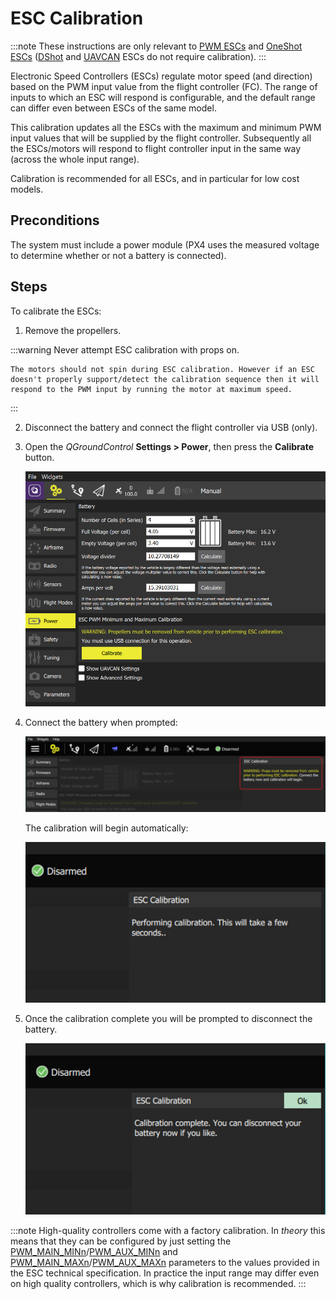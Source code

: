 # ESC Calibration

:::note
These instructions are only relevant to [PWM ESCs](../peripherals/pwm_escs_and_servo.md) and [OneShot ESCs](../peripherals/oneshot.md) ([DShot](../peripherals/dshot.md) and [UAVCAN](../uavcan/escs.md) ESCs do not require calibration).
:::

Electronic Speed Controllers (ESCs) regulate motor speed (and direction) based on the PWM input value from the flight controller (FC). The range of inputs to which an ESC will respond is configurable, and the default range can differ even between ESCs of the same model.

This calibration updates all the ESCs with the maximum and minimum PWM input values that will be supplied by the flight controller. Subsequently all the ESCs/motors will respond to flight controller input in the same way (across the whole input range).

Calibration is recommended for all ESCs, and in particular for low cost models.

## Preconditions

The system must include a power module (PX4 uses the measured voltage to determine whether or not a battery is connected).

## Steps

To calibrate the ESCs:

1. Remove the propellers.
    
:::warning
Never attempt ESC calibration with props on.
    
    The motors should not spin during ESC calibration. However if an ESC doesn't properly support/detect the calibration sequence then it will respond to the PWM input by running the motor at maximum speed.
:::

2. Disconnect the battery and connect the flight controller via USB (only).

3. Open the *QGroundControl* **Settings > Power**, then press the **Calibrate** button.
    
    ![ESC Calibration step 1](../../assets/qgc/setup/esc/qgc_esc_calibration.png)

4. Connect the battery when prompted:
    
    ![ESC Calibration step 2](../../assets/qgc/setup/esc/esc_calibration_step_2.png)
    
    The calibration will begin automatically:
    
    ![ESC Calibration step 3](../../assets/qgc/setup/esc/esc_calibration_step_3.png)

5. Once the calibration complete you will be prompted to disconnect the battery.
    
    ![ESC Calibration step 4](../../assets/qgc/setup/esc/esc_calibration_step_4.png)

:::note
High-quality controllers come with a factory calibration. In *theory* this means that they can be configured by just setting the [PWM_MAIN_MINn](../advanced_config/parameter_reference.md#PWM_MAIN_MIN)/[PWM_AUX_MINn](../advanced_config/parameter_reference.md#PWM_AUX_MIN) and [PWM_MAIN_MAXn](../advanced_config/parameter_reference.md#PWM_MAIN_MAX)/[PWM_AUX_MAXn](../advanced_config/parameter_reference.md#PWM_AUX_MAX) parameters to the values provided in the ESC technical specification. In practice the input range may differ even on high quality controllers, which is why calibration is recommended.
:::